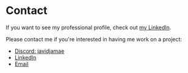# Contact

If you want to see my professional profile, check out [my LinkedIn](https://www.linkedin.com/in/jamae).  

Please contact me if you're interested in having me work on a project:
- [Discord: javidjamae](https://discord.com/users/291831418974371842)
- [LinkedIn](https://www.linkedin.com/in/jamae)
- [Email](mailto:javidjamae@gmail.com)